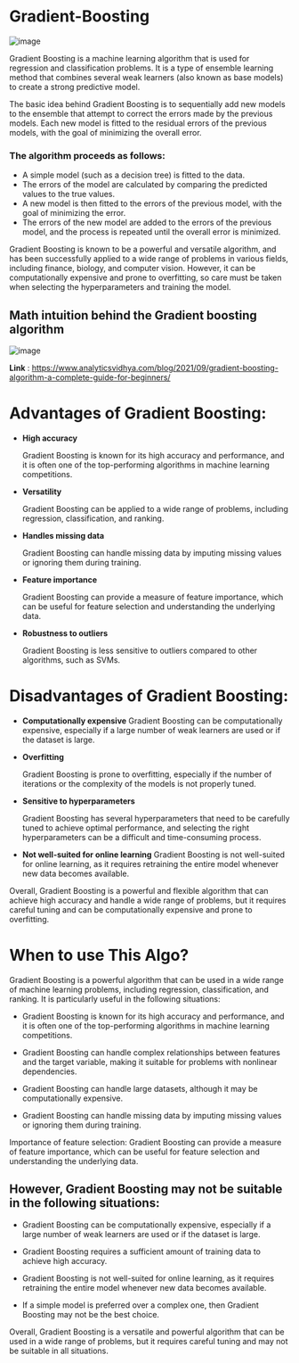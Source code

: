 
# Gradient-Boosting

![image](https://user-images.githubusercontent.com/92606737/221392708-620ab454-6c39-45a3-b37b-987bf9226ef2.png)

Gradient Boosting is a machine learning algorithm that is used for regression and classification problems. It is a type of ensemble learning method that combines several weak learners (also known as base models) to create a strong predictive model.

The basic idea behind Gradient Boosting is to sequentially add new models to the ensemble that attempt to correct the errors made by the previous models. Each new model is fitted to the residual errors of the previous models, with the goal of minimizing the overall error.

### The algorithm proceeds as follows:

- A simple model (such as a decision tree) is fitted to the data.
- The errors of the model are calculated by comparing the predicted values to the true values.
- A new model is then fitted to the errors of the previous model, with the goal of minimizing the error.
- The errors of the new model are added to the errors of the previous model, and the process is repeated until the overall error is minimized.

Gradient Boosting is known to be a powerful and versatile algorithm, and has been successfully applied to a wide range of problems in various fields, including finance, biology, and computer vision. However, it can be computationally expensive and prone to overfitting, so care must be taken when selecting the hyperparameters and training the model.

##  Math intuition behind the Gradient boosting algorithm

![image](https://user-images.githubusercontent.com/92606737/221392778-160df49d-8944-400e-bdd0-1f19b7d0cf55.png)


__Link__ : https://www.analyticsvidhya.com/blog/2021/09/gradient-boosting-algorithm-a-complete-guide-for-beginners/

# Advantages of Gradient Boosting:

- __High accuracy__ 
    
    Gradient Boosting is known for its high accuracy and performance, and it is often one of the top-performing algorithms in machine learning competitions.

- __Versatility__
  
  Gradient Boosting can be applied to a wide range of problems, including regression, classification, and ranking.

- __Handles missing data__
    
    Gradient Boosting can handle missing data by imputing missing values or ignoring them during training.

- __Feature importance__
      
     Gradient Boosting can provide a measure of feature importance, which can be useful for feature selection and understanding the underlying data.

- __Robustness to outliers__
      
     Gradient Boosting is less sensitive to outliers compared to other algorithms, such as SVMs.

# Disadvantages of Gradient Boosting:

- __Computationally expensive__
    Gradient Boosting can be computationally expensive, especially if a large number of weak learners are used or if the dataset is large.

- __Overfitting__
   
   Gradient Boosting is prone to overfitting, especially if the number of iterations or the complexity of the models is not properly tuned.

- __Sensitive to hyperparameters__

   Gradient Boosting has several hyperparameters that need to be carefully tuned to achieve optimal performance, and selecting the right hyperparameters can be a difficult and time-consuming process.

- __Not well-suited for online learning__ Gradient Boosting is not well-suited for online learning, as it requires retraining the entire model whenever new data becomes available.

Overall, Gradient Boosting is a powerful and flexible algorithm that can achieve high accuracy and handle a wide range of problems, but it requires careful tuning and can be computationally expensive and prone to overfitting.

# When to use This Algo?
Gradient Boosting is a powerful algorithm that can be used in a wide range of machine learning problems, including regression, classification, and ranking. It is particularly useful in the following situations:

- Gradient Boosting is known for its high accuracy and performance, and it is often one of the top-performing algorithms in machine learning competitions.

- Gradient Boosting can handle complex relationships between features and the target variable, making it suitable for problems with nonlinear dependencies.

- Gradient Boosting can handle large datasets, although it may be computationally expensive.

- Gradient Boosting can handle missing data by imputing missing values or ignoring them during training.

Importance of feature selection: Gradient Boosting can provide a measure of feature importance, which can be useful for feature selection and understanding the underlying data.

## However, Gradient Boosting may not be suitable in the following situations:

- Gradient Boosting can be computationally expensive, especially if a large number of weak learners are used or if the dataset is large.

- Gradient Boosting requires a sufficient amount of training data to achieve high accuracy.

- Gradient Boosting is not well-suited for online learning, as it requires retraining the entire model whenever new data becomes available.

- If a simple model is preferred over a complex one, then Gradient Boosting may not be the best choice.

Overall, Gradient Boosting is a versatile and powerful algorithm that can be used in a wide range of problems, but it requires careful tuning and may not be suitable in all situations.
